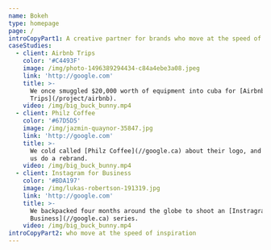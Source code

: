 ```yaml
---
name: Bokeh
type: homepage
page: /
introCopyPart1: A creative partner for brands who move at the speed of inspiration.
caseStudies:
  - client: Airbnb Trips
    color: '#C4493F'
    image: /img/photo-1496389294434-c84a4ebe3a08.jpeg
    link: 'http://google.com'
    title: >-
      We once smuggled $20,000 worth of equipment into cuba for [Airbnb
      Trips](/project/airbnb).
    video: /img/big_buck_bunny.mp4
  - client: Philz Coffee
    color: '#67D5D5'
    image: /img/jazmin-quaynor-35847.jpg
    link: 'http://google.com'
    title: >-
      We cold called [Philz Coffee](//google.ca) about their logo, and they let
      us do a rebrand.
    video: /img/big_buck_bunny.mp4
  - client: Instagram for Business
    color: '#BDA197'
    image: /img/lukas-robertson-191319.jpg
    link: 'http://google.com'
    title: >-
      We backpacked four months around the globe to shoot an [Instragram for
      Business](//google.ca) series.
    video: /img/big_buck_bunny.mp4
introCopyPart2: who move at the speed of inspiration
---
```








